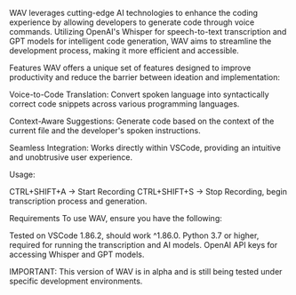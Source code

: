 WAV leverages cutting-edge AI technologies to enhance the coding experience by allowing developers to generate code through voice commands. Utilizing OpenAI's Whisper for speech-to-text transcription and GPT models for intelligent code generation, WAV aims to streamline the development process, making it more efficient and accessible.

Features
WAV offers a unique set of features designed to improve productivity and reduce the barrier between ideation and implementation:

Voice-to-Code Translation: Convert spoken language into syntactically correct code snippets across various programming languages.

Context-Aware Suggestions: Generate code based on the context of the current file and the developer's spoken instructions.

Seamless Integration: Works directly within VSCode, providing an intuitive and unobtrusive user experience.


Usage:

CTRL+SHIFT+A -> Start Recording
CTRL+SHIFT+S -> Stop Recording, begin transcription process and generation. 

Requirements
To use WAV, ensure you have the following:

Tested on VSCode 1.86.2, should work ^1.86.0.
Python 3.7 or higher, required for running the transcription and AI models.
OpenAI API keys for accessing Whisper and GPT models.

IMPORTANT:
This version of WAV is in alpha and is still being tested under specific development environments. 





